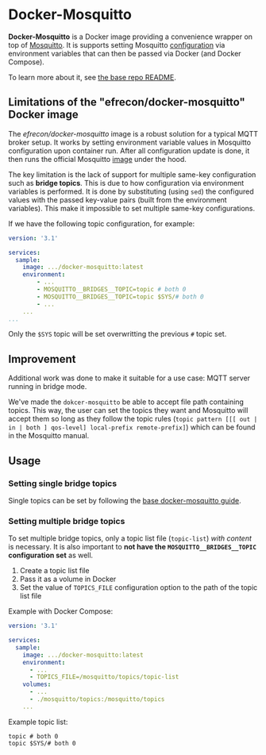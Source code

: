 # Docker-Mosquitto

**Docker-Mosquitto** is a Docker image providing a convenience wrapper on top of [Mosquitto]. It is supports setting Mosquitto [configuration] via environment variables that can then be passed via Docker (and Docker Compose).

[mosquitto]: https://eclipse.org/mosquitto
[configuration]: https://mosquitto.org/man/mosquitto-conf-5.html

To learn more about it, see [the base repo README](/core.readme.md).

## Limitations of the "efrecon/docker-mosquitto" Docker image

The _efrecon/docker-mosquitto_ image is a robust solution for a typical MQTT broker setup. It works by setting environment variable values in Mosquitto configuration upon container run. After all configuration update is done, it then runs the official Mosquitto [image] under the hood.

[image]: https://hub.docker.com/_/eclipse-mosquitto/

The key limitation is the lack of support for multiple same-key configuration such as **bridge topics**. This is due to how configuration via environment variables is performed. It is done by substituting (using `sed`) the configured values with the passed key-value pairs (built from the environment variables). This make it impossible to set multiple same-key configurations.

If we have the following topic configuration, for example:

```yaml
version: '3.1'

services:
  sample:
    image: .../docker-mosquitto:latest
    environment:
        - ...
        - MOSQUITTO__BRIDGES__TOPIC=topic # both 0
        - MOSQUITTO__BRIDGES__TOPIC=topic $SYS/# both 0
        - ...
    ...
...

```

Only the `$SYS` topic will be set overwritting the previous `#` topic set.

## Improvement

Additional work was done to make it suitable for a use case: MQTT server running in bridge mode.

We've made the `dokcer-mosquitto` be able to accept file path containing topics. This way, the user can set the topics they want and Mosquitto will accept them so long as they follow the topic rules (`topic pattern [[[ out | in | both ] qos-level] local-prefix remote-prefix]`) which can be found in the Mosquitto manual.

## Usage

### Setting single bridge topics

Single topics can be set by following the [base docker-mosquitto guide](/core.readme.md#using-from-compose).

### Setting multiple bridge topics

To set multiple bridge topics, only a topic list file (`topic-list`) _with content_ is necessary. It is also important to **not have the `MOSQUITTO__BRIDGES__TOPIC` configuration set** as well.

1. Create a topic list file
2. Pass it as a volume in Docker
3. Set the value of `TOPICS_FILE` configuration option to the path of the topic list file

Example with Docker Compose:

```yaml
version: '3.1'

services:
  sample:
    image: .../docker-mosquitto:latest
    environment:
      - ...
      - TOPICS_FILE=/mosquitto/topics/topic-list
    volumes:
      - ...
      - ./mosquitto/topics:/mosquitto/topics
    ...
```

Example topic list:

```
topic # both 0
topic $SYS/# both 0
```
